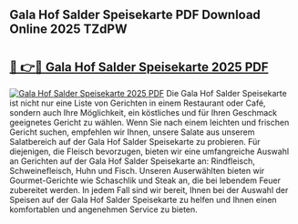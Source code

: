 ## Gala Hof Salder Speisekarte PDF Download Online 2025 TZdPW

# <h2><a href="http://gc6sdoc.nevu.top/?p=Gala+Hof+Salder+Speisekarte">🔗 👉🔴 Gala Hof Salder Speisekarte 2025 PDF</a></h2>

[![Gala Hof Salder Speisekarte 2025 PDF](https://i.imgur.com/dBaPXMq.png)](http://gc6sdoc.nevu.top/?p=Gala+Hof+Salder+Speisekarte)
Die Gala Hof Salder Speisekarte ist nicht nur eine Liste von Gerichten in einem Restaurant oder Café, sondern auch Ihre Möglichkeit, ein köstliches und für Ihren Geschmack geeignetes Gericht zu wählen. Wenn Sie nach einem leichten und frischen Gericht suchen, empfehlen wir Ihnen, unsere Salate aus unserem Salatbereich auf der Gala Hof Salder Speisekarte zu probieren. Für diejenigen, die Fleisch bevorzugen, bieten wir eine umfangreiche Auswahl an Gerichten auf der Gala Hof Salder Speisekarte an: Rindfleisch, Schweinefleisch, Huhn und Fisch. Unseren Auserwählten bieten wir Gourmet-Gerichte wie Schaschlik und Steak an, die bei lebendem Feuer zubereitet werden. In jedem Fall sind wir bereit, Ihnen bei der Auswahl der Speisen auf der Gala Hof Salder Speisekarte zu helfen und Ihnen einen komfortablen und angenehmen Service zu bieten.
